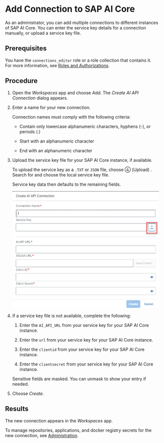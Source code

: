 <!-- loio71dfe2cab0e94cf5bec9d707140ea0d1 -->

<link rel="stylesheet" type="text/css" href="css/sap-icons.css"/>

# Add Connection to SAP AI Core

As an administrator, you can add multiple connections to different instances of SAP AI Core. You can enter the service key details for a connection manually, or upload a service key file.



<a name="loio71dfe2cab0e94cf5bec9d707140ea0d1__prereq_jxh_cq2_rpb"/>

## Prerequisites

You have the `connections_editor` role or a role collection that contains it. For more information, see [Roles and Authorizations](roles-and-authorizations-4ef8499.md).



## Procedure

1.  Open the *Workspaces* app and choose *Add*. The *Create AI API Connection* dialog appears.

2.  Enter a name for your new connection.

    Connection names must comply with the following criteria:

    -   Contain only lowercase alphanumeric characters, hyphens \(-\), or periods \(.\)

    -   Start with an alphanumeric character

    -   End with an alphanumeric character


3.  Upload the service key file for your SAP AI Core instance, if available.

    To upload the service key as a `.TXT` or `JSON` file, choose <span class="SAP-icons"></span> \(Upload\) . Search for and choose the local service key file.

    Service key data then defaults to the remaining fields.

    ![Create AI API Connection dialog with upload highlighted.](images/Image_AIL_MLOps_Connection_Upload_61d94f3.png)

4.  If a service key file is not available, complete the following:

    1.  Enter the `AI_API_URL` from your service key for your SAP AI Core instance.

    2.  Enter the `url` from your service key for your SAP AI Core instance.

    3.  Enter the `clientid` from your service key for your SAP AI Core instance.

    4.  Enter the `clientsecret` from your service key for your SAP AI Core instance.


    Sensitive fields are masked. You can unmask to show your entry if needed.

5.  Choose *Create*.




<a name="loio71dfe2cab0e94cf5bec9d707140ea0d1__result_hyt_gwm_5nb"/>

## Results

The new connection appears in the *Workspaces* app.

To manage repositories, applications, and docker registry secrets for the new connection, see [Administration](administration-cb4dd1e.md).


